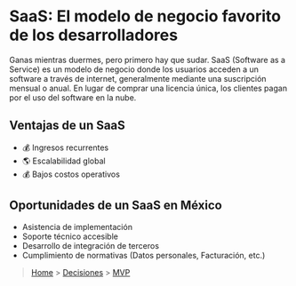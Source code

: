 # SaaS: El modelo de negocio favorito de los desarrolladores

Ganas mientras duermes, pero primero hay que sudar.
SaaS (Software as a Service) es un modelo de negocio donde los usuarios acceden a un software a través de internet, generalmente mediante una suscripción mensual o anual. En lugar de comprar una licencia única, los clientes pagan por el uso del software en la nube.

## Ventajas de un SaaS

- 💰 Ingresos recurrentes
- 🌎 Escalabilidad global
- 💰 Bajos costos operativos

## Oportunidades de un SaaS en México

- Asistencia de implementación
- Soporte técnico accesible
- Desarrollo de integración de terceros
- Cumplimiento de normativas (Datos personales, Facturación, etc.)

> [Home](../README.md) > [Decisiones](./decisions.md) > [MVP](./mvp.md)
